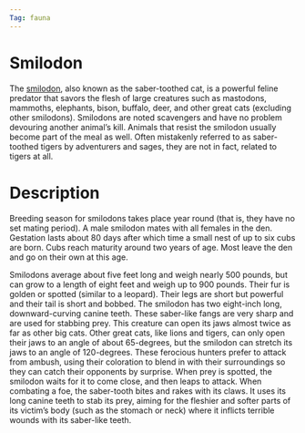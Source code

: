 ```yaml
---
Tag: fauna
---
```

# Smilodon
The [smilodon](https://www.d20pfsrd.com/bestiary/monster-listings/animals/felines/smilodon-tohc/), also known as the saber-toothed cat, is a powerful feline predator that savors the flesh of large creatures such as mastodons, mammoths, elephants, bison, buffalo, deer, and other great cats (excluding other smilodons). Smilodons are noted scavengers and have no problem devouring another animal’s kill. Animals that resist the smilodon usually become part of the meal as well. Often mistakenly referred to as saber-toothed tigers by adventurers and sages, they are not in fact, related to tigers at all.

# Description
Breeding season for smilodons takes place year round (that is, they have no set mating period). A male smilodon mates with all females in the den. Gestation lasts about 80 days after which time a small nest of up to six cubs are born. Cubs reach maturity around two years of age. Most leave the den and go on their own at this age.

Smilodons average about five feet long and weigh nearly 500 pounds, but can grow to a length of eight feet and weigh up to 900 pounds. Their fur is golden or spotted (similar to a leopard). Their legs are short but powerful and their tail is short and bobbed. The smilodon has two eight-inch long, downward-curving canine teeth. These saber-like fangs are very sharp and are used for stabbing prey. This creature can open its jaws almost twice as far as other big cats. Other great cats, like lions and tigers, can only open their jaws to an angle of about 65-degrees, but the smilodon can stretch its jaws to an angle of 120-degrees. These ferocious hunters prefer to attack from ambush, using their coloration to blend in with their surroundings so they can catch their opponents by surprise. When prey is spotted, the smilodon waits for it to come close, and then leaps to attack. When combating a foe, the saber-tooth bites and rakes with its claws. It uses its long canine teeth to stab its prey, aiming for the fleshier and softer parts of its victim’s body (such as the stomach or neck) where it inflicts terrible wounds with its saber-like teeth.